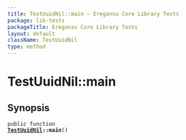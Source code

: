 ```yaml
---
title: TestUuidNil::main — Eregansu Core Library Tests
package: lib-tests
packageTitle: Eregansu Core Library Tests
layout: default
className: TestUuidNil
type: method
---
```


# TestUuidNil::main

## Synopsis

<code>public function <b><a href="TestUuidNil">TestUuidNil</a>::main</b>()</code>

